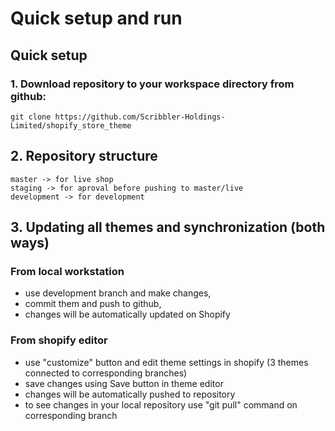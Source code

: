 # Quick setup and run

## Quick setup

### 1. Download repository to your workspace directory from github:

```
git clone https://github.com/Scribbler-Holdings-Limited/shopify_store_theme
```

## 2. Repository structure

```
master -> for live shop
staging -> for aproval before pushing to master/live
development -> for development
```

## 3. Updating all themes and synchronization (both ways)

### From local workstation

- use development branch and make changes,
- commit them and push to github,
- changes will be automatically updated on Shopify

### From shopify editor

- use "customize" button and edit theme settings in shopify (3 themes connected to corresponding branches)
- save changes using Save button in theme editor
- changes will be automatically pushed to repository
- to see changes in your local repository use "git pull" command on corresponding branch
